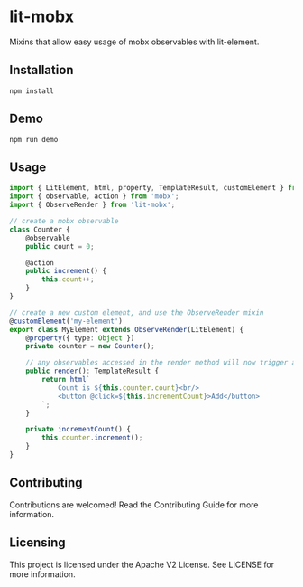 lit-mobx
========

Mixins that allow easy usage of mobx observables with lit-element.

## Installation
```
npm install
```

## Demo
```
npm run demo
```

## Usage

```typescript
import { LitElement, html, property, TemplateResult, customElement } from 'lit-element';
import { observable, action } from 'mobx';
import { ObserveRender } from 'lit-mobx';

// create a mobx observable 
class Counter {
    @observable
    public count = 0;

    @action
    public increment() {
        this.count++;
    }
}

// create a new custom element, and use the ObserveRender mixin
@customElement('my-element')
export class MyElement extends ObserveRender(LitElement) {
    @property({ type: Object })
    private counter = new Counter();

    // any observables accessed in the render method will now trigger an update
    public render(): TemplateResult {
        return html`
            Count is ${this.counter.count}<br/>
            <button @click=${this.incrementCount}>Add</button>
        `;
    }

    private incrementCount() {
        this.counter.increment();
    }
}
```

## Contributing
Contributions are welcomed! Read the Contributing Guide for more information.

## Licensing
This project is licensed under the Apache V2 License. See LICENSE for more information.